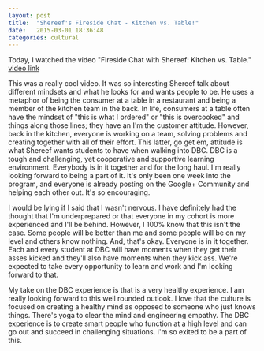 ```yaml
---
layout: post
title:  "Shereef's Fireside Chat - Kitchen vs. Table!"
date:   2015-03-01 18:36:48
categories: cultural
---
```

Today, I watched the video "Fireside Chat with Shereef: Kitchen vs. Table."  [video link](https://vimeo.com/85001014 "Here's a link to the video!")

This was a really cool video. It was so interesting Shereef talk about different mindsets and what he looks for and wants people to be. He uses a metaphor of being the consumer at a table in a restaurant and being a member of the kitchen team in the back. In life, consumers at a table often have the mindset of "this is what I ordered" or "this is overcooked" and things along those lines; they have an I'm the customer attitude. However, back in the kitchen, everyone is working on a team, solving problems and creating together with all of their effort. This latter, go get em, attitude is what Shereef wants students to have when walking into DBC. DBC is a tough and challenging, yet cooperative and supportive learning environment. Everybody is in it together and for the long haul. I'm really looking forward to being a part of it. It's only been one week into the program, and everyone is already posting on the Google+ Community and helping each other out. It's so encouraging.

I would be lying if I said that I wasn't nervous. I have definitely had the thought that I'm underprepared or that everyone in my cohort is more experienced and I'll be behind. However, I 100% know that this isn't the case. Some people will be better than me and some people will be on my level and others know nothing. And, that's okay. Everyone is in it together. Each and every student at DBC will have moments when they get their asses kicked and they'll also have moments when they kick ass. We're expected to take every opportunity to learn and work and I'm looking forward to that.

My take on the DBC experience is that is a very healthy experience. I am really looking forward to this well rounded outlook. I love that the culture is focused on creating a healthy mind as opposed to someone who just knows things. There's yoga to clear the mind and engineering empathy. The DBC experience is to create smart people who function at a high level and can go out and succeed in challenging situations. I'm so exited to be a part of this.
